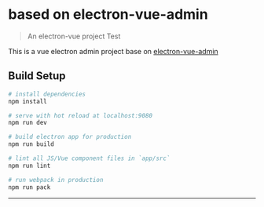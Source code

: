 # based on electron-vue-admin

> An electron-vue project Test

This is a vue electron admin project base on  [electron-vue-admin](https://github.com/PanJiaChen/electron-vue-admin) 
## Build Setup

``` bash
# install dependencies
npm install

# serve with hot reload at localhost:9080
npm run dev

# build electron app for production
npm run build

# lint all JS/Vue component files in `app/src`
npm run lint

# run webpack in production
npm run pack
```
---
